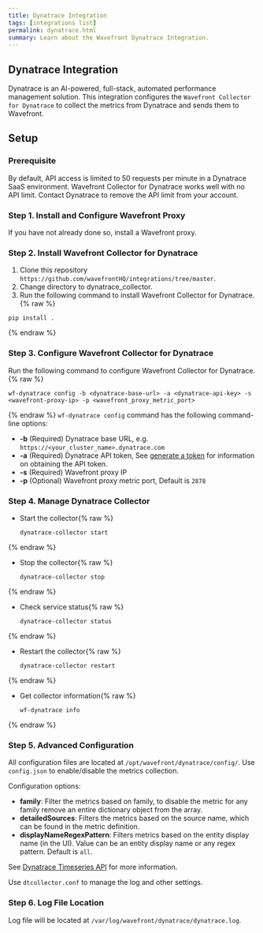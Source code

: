 ```yaml
---
title: Dynatrace Integration
tags: [integrations list]
permalink: dynatrace.html
summary: Learn about the Wavefront Dynatrace Integration.
---
```

## Dynatrace Integration

Dynatrace is an AI-powered, full-stack, automated performance management solution.  This integration configures the `Wavefront Collector for Dynatrace` to collect the metrics from Dynatrace and sends them to Wavefront.
## Setup

### Prerequisite
By default, API access is limited to 50 requests per minute in a Dynatrace SaaS environment. Wavefront Collector for Dynatrace works well with no API limit. Contact Dynatrace to remove the API limit from your account.

### Step 1. Install and Configure Wavefront Proxy
If you have not already done so, install a Wavefront proxy.

### Step 2. Install Wavefront Collector for Dynatrace
1. Clone this repository `https://github.com/wavefrontHQ/integrations/tree/master`.
2. Change directory to dynatrace_collector.
3. Run the following command to install Wavefront Collector for Dynatrace.
{% raw %}
```
pip install .
```
{% endraw %}

### Step 3. Configure Wavefront Collector for Dynatrace
Run the following command to configure Wavefront Collector for Dynatrace.{% raw %}
```
wf-dynatrace config -b <dynatrace-base-url> -a <dynatrace-api-key> -s <wavefront-proxy-ip> -p <wavefront_proxy_metric_port>
```
{% endraw %}
`wf-dynatrace config` command has the following command-line options:  
  
* **-b** (Required) Dynatrace base URL, e.g. `https://<your_cluster_name>.dynatrace.com`
* **-a** (Required) Dynatrace API token, See [generate a token](https://www.dynatrace.com/support/help/extend-dynatrace/dynatrace-api/basics/dynatrace-api-authentication/) for information on obtaining the API token.
* **-s** (Required) Wavefront proxy IP
* **-p** (Optional) Wavefront proxy metric port, Default is `2878`   

### Step 4. Manage Dynatrace Collector
- Start the collector{% raw %}
    ```
    dynatrace-collector start
    ```
{% endraw %}
- Stop the collector{% raw %}
    ```
    dynatrace-collector stop
    ```
{% endraw %}
- Check service status{% raw %}
    ```
    dynatrace-collector status
    ```
{% endraw %}
- Restart the collector{% raw %}
    ```
    dynatrace-collector restart
    ```
{% endraw %}
- Get collector information{% raw %}
    ```
    wf-dynatrace info
    ```
{% endraw %}

### Step 5. Advanced Configuration
All configuration files are located at `/opt/wavefront/dynatrace/config/`.
Use `config.json` to enable/disable the metrics collection.

Configuration options:
* **family**:  Filter the metrics based on family, to disable the metric for any family remove an entire dictionary object from the array.
* **detailedSources**: Filters the metrics based on the source name, which can be found in the metric definition.
* **displayNameRegexPattern**: Filters metrics based on the entity display name (in the UI). Value can be an entity display name or any regex pattern. Default is `all`.

See [Dynatrace Timeseries API](https://www.dynatrace.com/support/help/extend-dynatrace/dynatrace-api/environment-api/timeseries/) for more information.

Use `dtcollector.conf` to manage the log and other settings.

### Step 6. Log File Location
Log file will be located at `/var/log/wavefront/dynatrace/dynatrace.log`.


